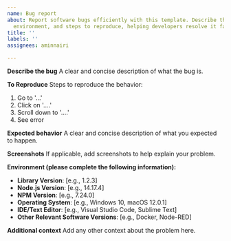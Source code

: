 ```yaml
---
name: Bug report
about: Report software bugs efficiently with this template. Describe the issue, your
  environment, and steps to reproduce, helping developers resolve it faster."
title: ''
labels: ''
assignees: aminnairi

---
```


**Describe the bug**
A clear and concise description of what the bug is.

**To Reproduce**
Steps to reproduce the behavior:
1. Go to '...'
2. Click on '....'
3. Scroll down to '....'
4. See error

**Expected behavior**
A clear and concise description of what you expected to happen.

**Screenshots**
If applicable, add screenshots to help explain your problem.

**Environment (please complete the following information):**
- **Library Version**: [e.g., 1.2.3]
- **Node.js Version**: [e.g., 14.17.4]
- **NPM Version**: [e.g., 7.24.0]
- **Operating System**: [e.g., Windows 10, macOS 12.0.1]
- **IDE/Text Editor**: [e.g., Visual Studio Code, Sublime Text]
- **Other Relevant Software Versions**: [e.g., Docker, Node-RED]

**Additional context**
Add any other context about the problem here.